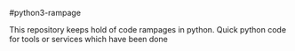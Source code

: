 #python3-rampage

This repository keeps hold of code rampages in python. Quick python code for tools or services which have been done

